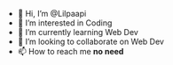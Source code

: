 - 👋 Hi, I’m @Lilpaapi
- 👀 I’m interested in Coding
- 🌱 I’m currently learning Web Dev
- 💞️ I’m looking to collaborate on Web Dev
- 📫 How to reach me **no need**

<!---
Lilpaapi/Lilpaapi is a ✨ special ✨ repository because its `README.md` (this file) appears on your GitHub profile.
You can click the Preview link to take a look at your changes.
--->
